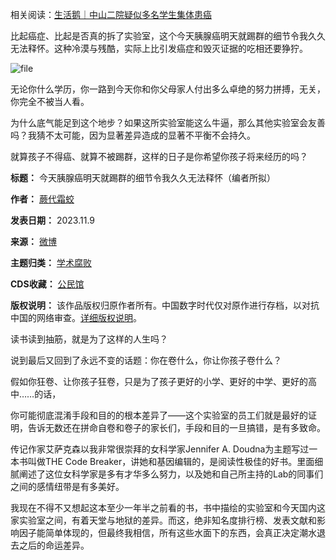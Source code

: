 相关阅读：[生活鹅｜中山二院疑似多名学生集体患癌](https://chinadigitaltimes.net/chinese/701928.html "生活鹅｜中山二院疑似多名学生集体患癌")


比起癌症、比起是否真的拆了实验室，这个今天胰腺癌明天就踢群的细节令我久久无法释怀。这种冷漠与残酷，实际上比引发癌症和毁灭证据的吃相还要狰狞。


![file](https://chinadigitaltimes.net/chinese/files/2023/11/image-1699530409896.png)


无论你什么学历，你一路到今天你和你父母家人付出多么卓绝的努力拼搏，无关，你完全不被当人看。


为什么底气能足到这个地步？如果这所实验室能这么牛逼，那么其他实验室会友善吗？我猜不太可能，因为显著差异造成的显著不平衡不会持久。


就算孩子不得癌、就算不被踢群，这样的日子是你希望你孩子将来经历的吗？




**标题：** 今天胰腺癌明天就踢群的细节令我久久无法释怀（编者所拟）  

**作者：** [蕨代霜蛟](https://chinadigitaltimes.net/space/蕨代霜蛟)  

**发表日期：** 2023.11.9  

**来源：** [微博](https://web.archive.org/web/https://weibo.com/2084561435/NrEdnqDDj)  

**主题归类：** [学术腐败](https://chinadigitaltimes.net/space/学术腐败)  

**CDS收藏：** [公民馆](https://chinadigitaltimes.net/space/%E5%85%AC%E6%B0%91%E9%A6%86)  

**版权说明：** 该作品版权归原作者所有。中国数字时代仅对原作进行存档，以对抗中国的网络审查。[详细版权说明](https://chinadigitaltimes.net/chinese/copyright)。


读书读到抽筋，就是为了这样的人生吗？


说到最后又回到了永远不变的话题：你在卷什么，你让你孩子卷什么？


假如你狂卷、让你孩子狂卷，只是为了孩子更好的小学、更好的中学、更好的高中……的话，


你可能彻底混淆手段和目的的根本差异了——这个实验室的员工们就是最好的证明，告诉无数还在拼命自卷和卷子的家长们，手段和目的一旦搞错，是有多致命。


传记作家艾萨克森以我非常很崇拜的女科学家Jennifer A. Doudna为主题写过一本书叫做THE Code Breaker，讲她和基因编辑的，是阅读性极佳的好书。里面细腻阐述了这位女科学家是多有才华多么努力，以及她和自己所主持的Lab的同事们之间的感情纽带是有多美好。


我现在不得不又想起这本至少一年半之前看的书，书中描绘的实验室和今天国内这家实验室之间，有着天堂与地狱的差异。而这，绝非知名度排行榜、发表文献和影响因子能简单体现的，但最终我相信，所有这些水面下的东西，会真正决定潮水退去之后的命运差异。


